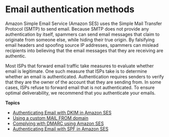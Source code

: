 # Email authentication methods<a name="email-authentication-methods"></a>

Amazon Simple Email Service \(Amazon SES\) uses the Simple Mail Transfer Protocol \(SMTP\) to send email\. Because SMTP does not provide any authentication by itself, spammers can send email messages that claim to originate from someone else, while hiding their true origin\. By falsifying email headers and spoofing source IP addresses, spammers can mislead recipients into believing that the email messages that they are receiving are authentic\.

Most ISPs that forward email traffic take measures to evaluate whether email is legitimate\. One such measure that ISPs take is to determine whether an email is authenticated\. Authentication requires senders to verify that they are the owner of the account that they are sending from\. In some cases, ISPs refuse to forward email that is not authenticated\. To ensure optimal deliverability, we recommend that you authenticate your emails\. 

**Topics**
+ [Authenticating Email with DKIM in Amazon SES](send-email-authentication-dkim.md)
+ [Using a custom MAIL FROM domain](mail-from.md)
+ [Complying with DMARC using Amazon SES](send-email-authentication-dmarc.md)
+ [Authenticating Email with SPF in Amazon SES](send-email-authentication-spf.md)